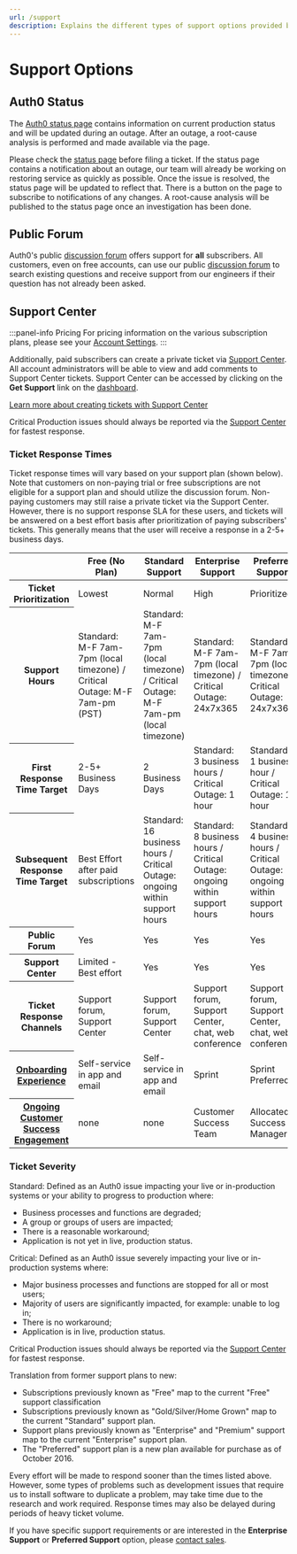 ```yaml
---
url: /support
description: Explains the different types of support options provided by Auth0.
---
```


# Support Options

## Auth0 Status
The [Auth0 status page](https://status.auth0.com) contains information on current production status and will be updated during an outage.  After an outage, a root-cause analysis is performed and made available via the page.

Please check the [status page](https://status.auth0.com) before filing a ticket.  If the status page contains a notification about an outage, our team will already be working on restoring service as quickly as possible.  Once the issue is resolved, the status page will be updated to reflect that.  There is a button on the page to subscribe to notifications of any changes.  A root-cause analysis will be published to the status page once an investigation has been done.

## Public Forum

Auth0's public [discussion forum](https://ask.auth0.com) offers support for __all__ subscribers. All customers, even on free accounts, can use our public [discussion forum](https://ask.auth0.com) to search existing questions and receive support from our engineers if their question has not already been asked.

## Support Center

:::panel-info Pricing
For pricing information on the various subscription plans, please see your [Account Settings](${manage_url}/#/account/billing/subscription). 
:::

Additionally, paid subscribers can create a private ticket via [Support Center](https://support.auth0.com). All account administrators will be able to view and add comments to Support Center tickets. Support Center can be accessed by clicking on the **Get Support** link on the [dashboard](${manage_url}).

[Learn more about creating tickets with Support Center](/support/tickets)

Critical Production issues should always be reported via the [Support Center](https://support.auth0.com) for fastest response.


### Ticket Response Times

Ticket response times will vary based on your support plan (shown below).  Note that customers on non-paying trial or free subscriptions are not eligible for a support plan and should utilize the discussion forum. Non-paying customers may still raise a private ticket via the Support Center. However, there is no support response SLA for these users, and tickets will be answered on a best effort basis after prioritization of paying subscribers' tickets. This generally means that the user will receive a response in a 2-5+ business days.

<table class="table">
  <thead>
    <tr>
      <th></th>
      <th> Free (No Plan)  </th>
      <th> Standard Support </th>
      <th> Enterprise Support </th>
      <th> Preferred Support </th>
    </tr>
  </thead>
  <tbody>
    <tr>
      <th>Ticket Prioritization</th>
      <td>Lowest</td>
      <td>Normal</td>
      <td>High</td>
      <td>Prioritized</td>
    </tr>
    <tr>
      <th> Support Hours</th>
      <td> Standard: M-F 7am-7pm (local timezone) / Critical Outage: M-F 7am-pm (PST)</td>
      <td> Standard: M-F 7am-7pm (local timezone) / Critical Outage: M-F 7am-pm (local timezone)</td>
      <td> Standard: M-F 7am-7pm (local timezone) / Critical Outage: 24x7x365 </td>
      <td> Standard: M-F 7am-7pm (local timezone) / Critical Outage: 24x7x365 </td>
    </tr>
    <tr>
      <th>First Response Time Target</th>
      <td>2-5+ Business Days</td>
      <td>2 Business Days</td>
      <td>Standard: 3 business hours / Critical Outage: 1 hour</td>
      <td>Standard: 1 business hour / Critical Outage: 1 hour</td>
    </tr>
    <tr>
      <th>Subsequent Response Time Target</th>
      <td>Best Effort after paid subscriptions</td>
      <td>Standard: 16 business hours / Critical Outage: ongoing within support hours</td>
      <td>Standard: 8 business hours / Critical Outage: ongoing within support hours</td>
      <td>Standard: 4 business hours / Critical Outage: ongoing within support hours</td>
    </tr>
    <tr>
      <th>Public Forum</th>
      <td class="success">Yes</td>
      <td class="success">Yes</td>
      <td class="success">Yes</td>
      <td class="success">Yes</td>
    </tr>
    <tr>
      <th>Support Center</th>
      <td class="warning">Limited - Best effort</td>
      <td class="success">Yes</td>
      <td class="success">Yes</td>
      <td class="success">Yes</td>
    </tr>
    <tr>
      <th>Ticket Response Channels</th>
      <td class="warning">Support forum, Support Center</td>
      <td class="warning">Support forum, Support Center</td>
      <td class="success">Support forum, Support Center, chat, web conference</td>
      <td class="success">Support forum, Support Center, chat, web conference</td>
    </tr>
    <tr>
      <th><a href="/onboarding/sprint#sprint-benefits-by-support-plan">Onboarding Experience</a></th>
      <td>Self-service in app and email</td>
      <td>Self-service in app and email</td>
      <td>Sprint </td>
      <td>Sprint Preferred </td>
    </tr>
    <tr>
      <th><a href="/onboarding/sprint#what-happens-after-the-sprint-program-finishes-">Ongoing Customer Success Engagement</a> </th>
      <td>none </td>
      <td>none </td>
      <td>Customer Success Team </td>
      <td>Allocated Success Manager </td>
    </tr>
  </tbody>
</table>

### Ticket Severity

Standard: Defined as an Auth0 issue impacting your live or in-production systems or your ability to progress to production where:

- Business processes and functions are degraded;
- A group or groups of users are impacted;
- There is a reasonable workaround;
- Application is not yet in live, production status.

Critical: Defined as an Auth0 issue severely impacting your live or in-production systems where:

- Major business processes and functions are stopped for all or most users;
- Majority of users are significantly impacted, for example: unable to log in;
- There is no workaround;
- Application is in live, production status.

Critical Production issues should always be reported via the [Support Center](https://support.auth0.com) for fastest response.

Translation from former support plans to new:

- Subscriptions previously known as "Free" map to the current "Free" support classification
- Subscriptions previously known as "Gold/Silver/Home Grown"  map to the current "Standard" support plan.
- Support plans previously known as "Enterprise" and "Premium" support map to the current "Enterprise" support plan.
- The "Preferred" support plan is a new plan available for purchase as of October 2016.

Every effort will be made to respond sooner than the times listed above. However, some types of problems such as development issues that require us to install software to duplicate a problem, may take time due to the research and work required.  Response times may also be delayed during periods of heavy ticket volume.

If you have specific support requirements or are interested in the __Enterprise Support__ or __Preferred Support__ option, please [contact sales](https://auth0.com/?contact=true).
